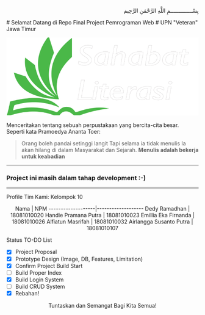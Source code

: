 <p align="right">
بِسْــــــــــــــمِ اللَّهِ الرَّحْمَنِ الرَّحِيم 
</p>
# Selamat Datang di Repo Final Project Pemrograman Web
# UPN "Veteran" Jawa Timur

![Logo Project](/images/logo.png)

Menceritakan tentang sebuah perpustakaan yang bercita-cita besar.  
Seperti kata Pramoedya Ananta Toer:  
> Orang boleh pandai setinggi langit
> Tapi selama ia tidak menulis
> Ia akan hilang di dalam Masyarakat dan Sejarah.
> __Menulis adalah bekerja untuk keabadian__
---
### Project ini masih dalam tahap development :-)
---
<p> Profile Tim Kami: Kelompok 10 </p>
<p align="center">
Nama | NPM
-------------------|-------------------
Dedy Ramadhan | 18081010020
Handie Pramana Putra | 18081010023
Emillia Eka Firnanda | 18081010026
Alfiatun Masrifah | 18081010032
Airlangga Susanto Putra | 18081010107
</p>

Status TO-DO List
- [x] Project Proposal
- [x] Prototype Design (Image, DB, Features, Limitation)
- [x] Confirm Project Build Start
- [ ] Build Proper Index
- [x] Build Login System
- [ ] Build CRUD System
- [x] Rebahan!

<p align="center"> Tuntaskan dan Semangat Bagi Kita Semua! </p>